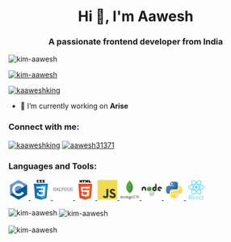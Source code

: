 <h1 align="center">Hi 👋, I'm Aawesh</h1>
<h3 align="center">A passionate frontend developer from India</h3>

<p align="left"> <img src="https://komarev.com/ghpvc/?username=kim-aawesh&label=Profile%20views&color=0e75b6&style=flat" alt="kim-aawesh" /> </p>

<p align="left"> <a href="https://github.com/ryo-ma/github-profile-trophy"><img src="https://github-profile-trophy.vercel.app/?username=kim-aawesh" alt="kim-aawesh" /></a> </p>

<p align="left"> <a href="https://twitter.com/kaaweshking" target="blank"><img src="https://img.shields.io/twitter/follow/kaaweshking?logo=twitter&style=for-the-badge" alt="kaaweshking" /></a> </p>

- 🔭 I’m currently working on **Arise**

<h3 align="left">Connect with me:</h3>
<p align="left">
<a href="https://twitter.com/kaaweshking" target="blank"><img align="center" src="https://raw.githubusercontent.com/rahuldkjain/github-profile-readme-generator/master/src/images/icons/Social/twitter.svg" alt="kaaweshking" height="30" width="40" /></a>
<a href="https://linkedin.com/in/aawesh31371" target="blank"><img align="center" src="https://raw.githubusercontent.com/rahuldkjain/github-profile-readme-generator/master/src/images/icons/Social/linked-in-alt.svg" alt="aawesh31371" height="30" width="40" /></a>
</p>

<h3 align="left">Languages and Tools:</h3>
<p align="left"> <a href="https://www.cprogramming.com/" target="_blank" rel="noreferrer"> <img src="https://raw.githubusercontent.com/devicons/devicon/master/icons/c/c-original.svg" alt="c" width="40" height="40"/> </a> <a href="https://www.w3schools.com/css/" target="_blank" rel="noreferrer"> <img src="https://raw.githubusercontent.com/devicons/devicon/master/icons/css3/css3-original-wordmark.svg" alt="css3" width="40" height="40"/> </a> <a href="https://expressjs.com" target="_blank" rel="noreferrer"> <img src="https://raw.githubusercontent.com/devicons/devicon/master/icons/express/express-original-wordmark.svg" alt="express" width="40" height="40"/> </a> <a href="https://www.w3.org/html/" target="_blank" rel="noreferrer"> <img src="https://raw.githubusercontent.com/devicons/devicon/master/icons/html5/html5-original-wordmark.svg" alt="html5" width="40" height="40"/> </a> <a href="https://developer.mozilla.org/en-US/docs/Web/JavaScript" target="_blank" rel="noreferrer"> <img src="https://raw.githubusercontent.com/devicons/devicon/master/icons/javascript/javascript-original.svg" alt="javascript" width="40" height="40"/> </a> <a href="https://www.mongodb.com/" target="_blank" rel="noreferrer"> <img src="https://raw.githubusercontent.com/devicons/devicon/master/icons/mongodb/mongodb-original-wordmark.svg" alt="mongodb" width="40" height="40"/> </a> <a href="https://nodejs.org" target="_blank" rel="noreferrer"> <img src="https://raw.githubusercontent.com/devicons/devicon/master/icons/nodejs/nodejs-original-wordmark.svg" alt="nodejs" width="40" height="40"/> </a> <a href="https://www.python.org" target="_blank" rel="noreferrer"> <img src="https://raw.githubusercontent.com/devicons/devicon/master/icons/python/python-original.svg" alt="python" width="40" height="40"/> </a> <a href="https://reactjs.org/" target="_blank" rel="noreferrer"> <img src="https://raw.githubusercontent.com/devicons/devicon/master/icons/react/react-original-wordmark.svg" alt="react" width="40" height="40"/> </a> </p>

<p><img align="left" src="https://github-readme-stats.vercel.app/api/top-langs?username=kim-aawesh&show_icons=true&locale=en&layout=compact" alt="kim-aawesh" /></p>

<p>&nbsp;<img align="center" src="https://github-readme-stats.vercel.app/api?username=kim-aawesh&show_icons=true&locale=en" alt="kim-aawesh" /></p>

<p><img align="center" src="https://github-readme-streak-stats.herokuapp.com/?user=kim-aawesh&" alt="kim-aawesh" /></p>
